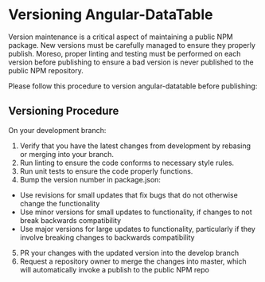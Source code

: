 # Versioning Angular-DataTable

Version maintenance is a critical aspect of maintaining a public NPM package. New versions must be carefully managed to ensure they properly publish. Moreso, proper linting and testing must be performed on each version before publishing to ensure a bad version is never published to the public NPM repository.

Please follow this procedure to version angular-datatable before publishing:

## Versioning Procedure

On your development branch:

1. Verify that you have the latest changes from development by rebasing or merging into your branch.
2. Run linting to ensure the code conforms to necessary style rules.
3. Run unit tests to ensure the code properly functions.
4. Bump the version number in package.json:
  - Use revisions for small updates that fix bugs that do not otherwise change the functionality
  - Use minor versions for small updates to functionality, if changes to not break backwards compatibility
  - Use major versions for large updates to functionality, particularly if they involve breaking changes to backwards compatibility
5. PR your changes with the updated version into the develop branch
6. Request a repository owner to merge the changes into master, which will automatically invoke a publish to the public NPM repo